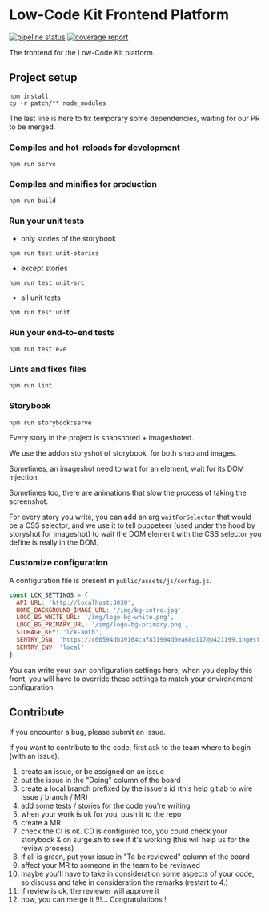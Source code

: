 # Low-Code Kit Frontend Platform

[![pipeline status](https://gitlab.makina-corpus.net/lck/lck-front/badges/master/pipeline.svg)](https://gitlab.makina-corpus.net/lck/lck-front/-/commits/master)
[![coverage report](https://gitlab.makina-corpus.net/lck/lck-front/badges/master/coverage.svg)](https://gitlab.makina-corpus.net/lck/lck-front/-/commits/master)

The frontend for the Low-Code Kit platform.


## Project setup
```
npm install
cp -r patch/** node_modules
```

The last line is here to fix temporary some dependencies,
waiting for our PR to be merged.

### Compiles and hot-reloads for development
```
npm run serve
```

### Compiles and minifies for production
```
npm run build
```

### Run your unit tests

* only stories of the storybook

```
npm run test:unit-stories
```

* except stories

```
npm run test:unit-src
```

* all unit tests

```
npm run test:unit
```

### Run your end-to-end tests
```
npm run test:e2e
```

### Lints and fixes files
```
npm run lint
```

### Storybook

```
npm run storybook:serve
```

Every story in the project is snapshoted + imageshoted.

We use the addon storyshot of storybook, for both snap and images.

Sometimes, an imageshot need to wait for an element, wait for its DOM injection.

Sometimes too, there are animations that slow the process of taking the screenshot.

For every story you write, you can add an arg `waitForSelector` that would be a CSS selector,
and we use it to tell puppeteer (used under the hood by storyshot for imageshot)
to wait the DOM element with the CSS selector you define is really in the DOM.

### Customize configuration

A configuration file is present in `public/assets/js/config.js`.

```js
const LCK_SETTINGS = {
  API_URL: 'http://localhost:3030',
  HOME_BACKGROUND_IMAGE_URL: '/img/bg-intro.jpg',
  LOGO_BG_WHITE_URL: '/img/logo-bg-white.png',
  LOGO_BG_PRIMARY_URL: '/img/logo-bg-primary.png',
  STORAGE_KEY: 'lck-auth',
  SENTRY_DSN: 'https://c66594db39164ca7831994d0ea68d117@o421199.ingest.sentry.io/5340581',
  SENTRY_ENV: 'local'
}
```

You can write your own configuration settings here,
when you deploy this front, you will have to override these settings
to match your environement configuration.

## Contribute

If you encounter a bug, please submit an issue.

If you want to contribute to the code,
first ask to the team where to begin (with an issue).

1. create an issue, or be assigned on an issue
2. put the issue in the "Doing" column of the board
3. create a local branch prefixed by the issue's id (this help gitlab to wire issue / branch / MR)
4. add some tests / stories for the code you're writing
5. when your work is ok for you, push it to the repo
6. create a MR
7. check the CI is ok. CD is configured too, you could check your storybook & on surge.sh to see if it's working (this will help us for the review process)
8. if all is green, put your issue in "To be reviewed" column of the board
9. affect your MR to someone in the team to be reviewed
10. maybe you'll have to take in consideration some aspects of your code, so discuss and take in consideration the remarks (restart to 4.)
11. if review is ok, the reviewer will approve it
12. now, you can merge it !!!... Congratulations !
